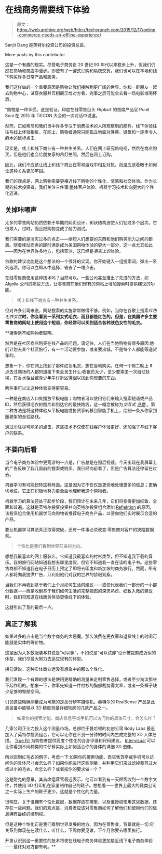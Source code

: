 # 在线商务需要线下体验 

> 原文：<https://web.archive.org/web/http://techcrunch.com/2015/12/17/online-commerce-needs-an-offline-experience/>

Sanjit Dang 是英特尔投资公司的投资总监。

More posts by this contributor

这是一个有趣的现实。尽管电子商务自 20 世纪 90 年代以来稳步上升，但我们仍然在商场和商店中漫步。即使有了一键式订购和隔夜交货，我们也可以在本地和线下购买许多日常产品和服务。

我们这样做的一个重要原因是购物让我们接触到更广阔的世界。你和一群朋友一起去购物中心，试穿衣服并互相展示给对方看，完事之后可能会去看一场电影或喝杯酒。

“购物是一种享受。这是验证。印度在线零售巨头 Flipkart 的首席产品官 Punit Soni 在 2015 年 TiECON 大会的一次对话中说道。

然而，正如索尼和我们当中许多专注于消费技术的人所观察到的那样，线下体验往往与线上体验相反，在网上，购物者通常只能孤立地面对屏幕、键盘和一连串令人麻木的鼠标点击。

现实是，线上和线下商业有一种共生关系。人们在网上研究新电视，然后在商店购买。但是他们也会给朋友家的吊灯拍照，然后在网上订购。

因此，我们不应该让线上和线下商业在零和游戏中相互对抗，而是应该着眼于如何让这种关系更加牢固。

我们的观点是，网上购物需要更接近线下购物的个性化、情感和社交体验。作为长期的技术投资者，我们关注三件事:整体客户体验、机器学习技术和向更大的个性化迈进。

## 关掉咔嚓声

太多的零售网站仍然依赖于早期的网页设计，树状结构迫使人们钻过多个层次。它很烦人，过时，而且把购物变成了耐力测试。

我们需要的是消灭过多的点击——缩短人们想要的东西和他们购买能力之间的距离。随着移动商务的即时满足成为美国购物体验的更大一部分，这一点尤其如此——因为在世界许多地方，包括亚洲，这已经是*事实上的*体验。

谷歌的建议功能是这个想法的一个很好的实现。你开始键入一组搜索词，弹出一系列选项，你可以立即从中选择，省去了一堆点击。

在线零售商使用这种技术吗？当然可以。一些公司甚至推出了先进的方法，如 Algolia 公司的那些方法，让零售商在他们现有的网站上增加搜索时提供建议的功能。

> 线上和线下商务有一种共生关系。

但对许多公司来说，网站搜索的实施常常做得不够。例如，当你在谷歌上搜索*红色毛衣女性***时，你会看到一系列女式毛衣，而且都是红色的。但是，在美国许多主要零售商的网站上使用这个短语，你经常可以买到适合各种肤色女性的毛衣。**

 **搜索远不如购物者聪明。

然后是在社区商店购买在线产品的问题。请记住，人们在当地购物有很多原因:他们计划去某个社区旅行，有一个活动要参加，或者要出城。不是每个人都能等送货车的。

想象一下，你在网上找到了那件红色毛衣，想在当地购买。任何一个周二晚上 8 点去过商场的人都知道接下来会发生什么:收银员太少，至少要乘坐一次自动扶梯，在香水柜台或青少年牛仔裤区徘徊以找到你想要的东西。

两件事可以让这种体验变得更容易。

一种是在商店入口处摆放平板电脑；购物者可以使用它们来输入搜索短语或产品 ID，然后获得毛衣的照片和到达它的最快路线，这一概念被称为*交互式* [*寻路*](https://web.archive.org/web/20230129232138/https://en.wikipedia.org/wiki/Wayfinding) 。第二种方法是将这种体验从平板电脑或售货亭转移到智能手机上，绘制一条从你家到服装架的全程路线。

通过消除尽可能多的点击，这些技术不仅使在线客户体验更好，还加强了与线下客户的联系。

## 不要向后看

当今电子商务体验中更荒谬的一点是，广告总是在照后视镜。今天出现在我屏幕上的广告反映了我几周前的搜索或购买。我已经向前看了，但是广告算法还停留在过去。

机器学习有可能扭转这种局面。这是因为它不仅仅是更快地处理更多的信息；更确切地说，它正在积极地努力更全面地理解我这个购物者。

机器学习的算法还处于起步阶段，我们预计在未来几年，它们将变得更加细致、全面和普遍。这就是英特尔投资投资并向英特尔投资组合添加 [Reflektion](https://web.archive.org/web/20230129232138/http://reflektion.com/) 的原因，该投资组合使用机器学习向购物者推荐电子商务产品，以便向他们实时展示合适的产品。

要让机器学习算法真正取得突破，还有一件事必须改变:零售商对客户的狭隘数据观。

> 个性化是我们看到世界前进的方向。

想想我最喜欢的网上服装店。它知道我最喜欢的衬衫类型，但不知道我下载的音乐。我的旅行网站知道我想去哪里度假，但它不知道我一直在读的电子书。这些零售商都不知道我在电子日历上预定了即将去印度和新加坡的商务旅行。然而，所有人都将向我提供广告，只利用他们对我的世界的锁眼观察。

当我们不再收到基于我们上个月如何生活的建议——或仅代表我们一部分的一小部分数据——而是收到基于我们如何生活的完整视图的深思熟虑、细致入微的建议时，我们将知道在线商务体验更像线下的体验。

这就引出了我的最后一点。

## 真正了解我

如果过多的点击是当今数字商务的大恶魔，那么浪费在更衣室和退货线上的时间可能就是实体的等价物。

这是因为大多数服装与其说是“可以穿”，不如说是“可以试穿”设计被裁剪成近似的体型，我们尽最大努力去适应现有的体型。

换句话说，这种实体商业远没有想象中的那么个性化。

我们发现一个有趣的想法是使用更精确的测量来定制零售选择，或者至少淘汰那些不起作用的。想象一下，你事先知道一件衬衫的胸部裁剪得太窄，或者一条裤子缺少足够的臀部空间。

引领这些精确测量成为可能的是高分辨率摄像机。英特尔的 RealSense 产品是此类设备中能够以 3D 精度测量详细轮廓的几款产品之一。

> 如果你的搜索功能、商店信息亭或手机可以访问你的具体尺寸，会怎么样？

几家公司正全力投入这个测量市场。总部位于曼哈顿的初创公司 Body Labs 最近加入了英特尔投资组合，它可以让你在不到一分钟的时间内生成完整的 3D 人体扫描。 [True Fit](https://web.archive.org/web/20230129232138/http://www.truefit.com/) 为购物者提供高度个性化的合身评级和尺码建议。 [Intervisual](https://web.archive.org/web/20230129232138/http://www.intervisualcorp.com/) 可以让你看到不同种类的牛仔裤实际上如何适合你的身体的详细 3D 图像。

所以回到红毛衣的例子，考虑一下:如果你的搜索功能、商店售货亭或手机可以访问你的具体尺寸会怎么样？如果你能进行这些测量，并利用它们来过滤掉裁剪过大或过小的毛衣，会怎么样？或者按你的要求做一个？

这是耐克的愿景，其首席运营官最近表示，他可以看到有一天顾客收到一个数字文件，并使用 3D 打印机在家里制作自己的鞋子。想想看——世界上最大的鞋类公司之一实际上生产的鞋子更少。这就是个性化的力量。

很明显，关于谁拥有个性化数据，数据存放在哪里，以及谁授权使用这些数据，还存在一些问题。我们的观点是，消费者应该对零售商如何了解他们和使用他们的信息拥有最终的控制权。

但是这种个性化正是我们看到世界发展的地方。因为在零售业，背景就是一切:它关系到你现在在读什么，听什么，下周你要见谁，下个月你要去哪里旅行。

开发认识到这一重要性的技术将使在线电子商务体验更加接近线下电子商务体验——最终对双方都有利。**